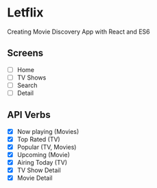 # Letflix

Creating Movie Discovery App with React and ES6

## Screens

- [ ] Home
- [ ] TV Shows
- [ ] Search
- [ ] Detail

## API Verbs

- [x] Now playing (Movies)
- [x] Top Rated (TV)
- [x] Popular (TV, Movies)
- [x] Upcoming (Movie)
- [x] Airing Today (TV)
- [x] TV Show Detail
- [x] Movie Detail
